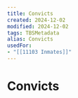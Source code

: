 ```yaml
---
title: Convicts
created: 2024-12-02
modified: 2024-12-02
tags: TBSMetadata
alias: Convicts
usedFor:
- "[[11103 Inmates]]"
---
```

# Convicts
